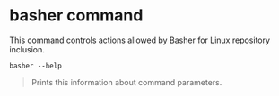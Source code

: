 # basher command

This command controls actions allowed by Basher for Linux repository inclusion.

`basher --help`

> Prints this information about command parameters.
